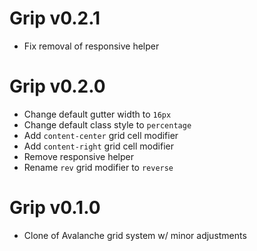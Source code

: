 # Grip v0.2.1
- Fix removal of responsive helper

# Grip v0.2.0
- Change default gutter width to `16px`
- Change default class style to `percentage`
- Add `content-center` grid cell modifier
- Add `content-right` grid cell modifier
- Remove responsive helper
- Rename `rev` grid modifier to `reverse`

# Grip v0.1.0
- Clone of Avalanche grid system w/ minor adjustments
